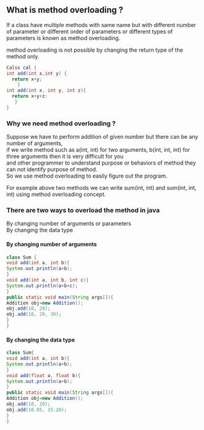 ## What is method overloading ?
If a class have multiple methods with same name but with different number of parameter or different order of parameters or different types of parameters is known as method overloading.

method overloading is not possible by changing the return type of the method only.
```java
Calss cal {  
int add(int x,int y) {  
  return x+y;  
    }
int add(int x, int y, int z){  
  return x+y+z;  
   }
}
```

###  Why we need method overloading ?
Suppose we have to perform addition of given number but there can be any number of arguments,   
if we write method such as a(int, int) for two arguments, b(int, int, int) for three arguments then it is very difficult for you   
and other programmer to understand purpose or behaviors of method they can not identify purpose of method.   
So we use method overloading to easily figure out the program. 

For example above two methods we can write sum(int, int) and sum(int, int, int) using method overloading concept.

### There are two ways to overload the method in java
By changing number of arguments or parameters  
By changing the data type  

#### By changing number of arguments
```java
class Sum {  
void add(int a, int b){  
System.out.println(a+b);  
}  
void add(int a, int b, int c){  
System.out.println(a+b+c);  
}  
public static void main(String args[]){  
Addition obj=new Addition();  
obj.add(10, 20);  
obj.add(10, 20, 30);  
}  
}  
```

#### By changing the data type
```java
class Sum{  
void add(int a, int b){  
System.out.println(a+b);  
}  
void add(float a, float b){  
System.out.println(a+b);  
}  
public static void main(String args[]){
Addition obj=new Addition();
obj.add(10, 20);
obj.add(10.05, 15.20);
}
}
```
